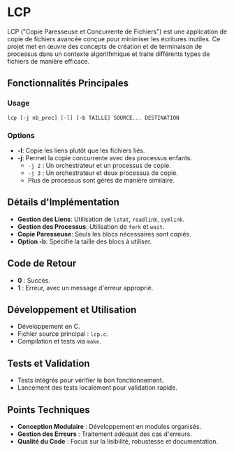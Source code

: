 # LCP
 LCP ("Copie Paresseuse et Concurrente de Fichiers") est une application de copie de fichiers avancée conçue pour minimiser les écritures inutiles. Ce projet met en œuvre des concepts de création et de terminaison de processus dans un contexte algorithmique et traite différents types de fichiers de manière efficace.

## Fonctionnalités Principales

### Usage
`lcp [-j nb_proc] [-l] [-b TAILLE] SOURCE... DESTINATION`

### Options
- **-l**: Copie les liens plutôt que les fichiers liés.
- **-j**: Permet la copie concurrente avec des processus enfants.
  - `-j 2` : Un orchestrateur et un processus de copie.
  - `-j 3` : Un orchestrateur et deux processus de copie.
  - Plus de processus sont gérés de manière similaire.

## Détails d'Implémentation

- **Gestion des Liens**: Utilisation de `lstat`, `readlink`, `symlink`.
- **Gestion des Processus**: Utilisation de `fork` et `wait`.
- **Copie Paresseuse**: Seuls les blocs nécessaires sont copiés.
- **Option -b**: Spécifie la taille des blocs à utiliser.

## Code de Retour

- **0** : Succès.
- **1** : Erreur, avec un message d'erreur approprié.

## Développement et Utilisation

- Développement en C.
- Fichier source principal : `lcp.c`.
- Compilation et tests via `make`.

## Tests et Validation

- Tests intégrés pour vérifier le bon fonctionnement.
- Lancement des tests localement pour validation rapide.

## Points Techniques

- **Conception Modulaire** : Développement en modules organisés.
- **Gestion des Erreurs** : Traitement adéquat des cas d'erreurs.
- **Qualité du Code** : Focus sur la lisibilité, robustesse et documentation.
